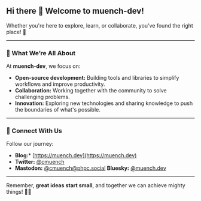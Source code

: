 ## Hi there 👋 Welcome to muench-dev!

Whether you're here to explore, learn, or collaborate, you've found the right place! 🚀  

---

### 🌟 What We’re All About

At **muench-dev**, we focus on:  
- **Open-source development:** Building tools and libraries to simplify workflows and improve productivity.  
- **Collaboration:** Working together with the community to solve challenging problems.  
- **Innovation:** Exploring new technologies and sharing knowledge to push the boundaries of what's possible.

---

### 💌 Connect With Us

Follow our journey:  
- **Blog:*** [https://muench.dev](https://muench.dev)
- **Twitter:** [@cmuench](https://twitter.com/cmuench)
- **Mastodon:** [@cmuench@phpc.social]([https://twitter.com/cmuench](https://phpc.social/@cmuench))
  **Bluesky:** [@muench.dev](https://bsky.app/profile/muench.dev)

---

Remember, **great ideas start small**, and together we can achieve mighty things! 💪✨  
